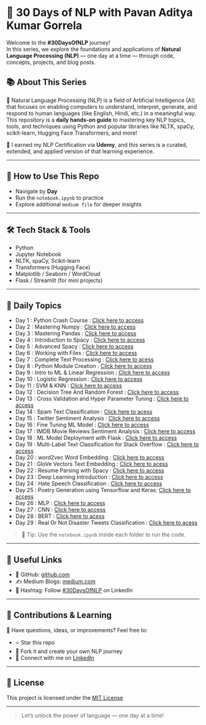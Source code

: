 # 🚀 30 Days of NLP with Pavan Aditya Kumar Gorrela

Welcome to the **#30DaysOfNLP** journey!  
In this series, we explore the foundations and applications of **Natural Language Processing (NLP)** — one day at a time — through code, concepts, projects, and blog posts.


## 📚 About This Series

🧠 Natural Language Processing (NLP) is a field of Artificial Intelligence (AI) that focuses on enabling computers to understand, interpret, generate, and respond to human languages (like English, Hindi, etc.) in a meaningful way.
This repository is a **daily hands-on guide** to mastering key NLP topics, tools, and techniques using Python and popular libraries like NLTK, spaCy, scikit-learn, Hugging Face Transformers, and more!

📜 I earned my NLP Certification via **Udemy**, and this series is a curated, extended, and applied version of that learning experience.

---

## 🧭 How to Use This Repo

- Navigate by **Day**
- Run the `notebook.ipynb` to practice
- Explore additional `medium file` for deeper insights

---

## 🛠 Tech Stack & Tools

- Python
- Jupyter Notebook
- NLTK, spaCy, Scikit-learn
- Transformers (Hugging Face)
- Matplotlib / Seaborn / WordCloud
- Flask / Streamlit (for mini projects)

---

## 📅 Daily Topics

- Day 1 : Python Crash Course : [Click here to access](https://github.com/Pavan-Aditya-Kumar-Gorrela/NLPSeries/tree/main/Day1)
- Day 2 : Mastering Numpy : [Click here to access](https://github.com/Pavan-Aditya-Kumar-Gorrela/NLPSeries/tree/main/Day2)
- Day 3 : Mastering Pandas : [Click here to access](https://github.com/Pavan-Aditya-Kumar-Gorrela/NLPSeries/blob/main/Day3)
- Day 4 : Introduction to Spacy : [Click here to access](https://github.com/Pavan-Aditya-Kumar-Gorrela/NLPSeries/tree/main/Day4)
- Day 5 : Advanced Spacy : [Click here to access](https://github.com/Pavan-Aditya-Kumar-Gorrela/NLPSeries/blob/main/Day5)
- Day 6 : Working with Files : [Click here to access](https://github.com/Pavan-Aditya-Kumar-Gorrela/NLPSeries/blob/main/Day6)
- Day 7 : Complete Text Processing : [Click here to acess](https://github.com/Pavan-Aditya-Kumar-Gorrela/NLPSeries/blob/main/Day7)
- Day 8 : Python Module Creation : [Click here to access](https://github.com/Pavan-Aditya-Kumar-Gorrela/NLPSeries/tree/main/Day8)
- Day 9 : Intro to ML & Linear Regression : [Click here to access](https://github.com/Pavan-Aditya-Kumar-Gorrela/NLPSeries/tree/main/Day9)
- Day 10 : Logistic Regression : [Click here to access](https://github.com/Pavan-Aditya-Kumar-Gorrela/NLPSeries/blob/main/Day10)
- Day 11 : SVM & KNN : [Click here to access](https://github.com/Pavan-Aditya-Kumar-Gorrela/NLPSeries/tree/main/Day11)
- Day 12 : Decision Tree And Random Forest : [Click here to access](https://github.com/Pavan-Aditya-Kumar-Gorrela/NLPSeries/blob/main/Day12)
- Day 13 : Cross Validation and Hyper Parameter Tuning : [Click here to access](https://github.com/Pavan-Aditya-Kumar-Gorrela/NLPSeries/blob/main/Day13)
- Day 14 : Spam Text Classification : [Click here to acess](https://github.com/Pavan-Aditya-Kumar-Gorrela/NLPSeries/blob/main/Day14)
- Day 15 : Twitter Sentiment Analysis : [Click here to access](https://github.com/Pavan-Aditya-Kumar-Gorrela/NLPSeries/tree/main/Day15)
- Day 16 : Fine Tuning ML Model : [Click here to access](https://github.com/Pavan-Aditya-Kumar-Gorrela/NLPSeries/tree/main/Day16)
- Day 17 : IMDB Movie Reviews Sentiment Analysis : [Click here to access](https://github.com/Pavan-Aditya-Kumar-Gorrela/NLPSeries/blob/main/Day17)
- Day 18 : ML Model Deployment with Flask : [Click here to access](https://github.com/Pavan-Aditya-Kumar-Gorrela/NLPSeries/tree/main/Day18)
- Day 19 : Multi-Label Text Classification for Stack Overflow : [Click here to access](https://github.com/Pavan-Aditya-Kumar-Gorrela/NLPSeries/blob/main/Day19)
- Day 20 : word2vec Word Embedding : [Click here to access](https://github.com/Pavan-Aditya-Kumar-Gorrela/NLPSeries/blob/main/Day20)
- Day 21 : GloVe Vectors Text Embedding : [Click here to acess](https://github.com/Pavan-Aditya-Kumar-Gorrela/NLPSeries/blob/main/Day21)
- Day 22 : Resume Parsing with Spacy : [Click here to access](https://github.com/Pavan-Aditya-Kumar-Gorrela/NLPSeries/tree/main/Day22)
- Day 23 : Deep Learning Introduction : [Click here to access](https://github.com/Pavan-Aditya-Kumar-Gorrela/NLPSeries/tree/main/Day23)
- Day 24 : Hate Speech Classification : [Click here to access](https://github.com/Pavan-Aditya-Kumar-Gorrela/NLPSeries/blob/main/Day24)
- Day 25 : Poetry Generation using Tensorflow and Keras: [Click here to access](https://github.com/Pavan-Aditya-Kumar-Gorrela/NLPSeries/tree/main/Day25)
- Day 26 : MLP : [Click here to access](https://github.com/Pavan-Aditya-Kumar-Gorrela/NLPSeries/blob/main/Day26)
- Day 27 : CNN : [Click here to access](https://github.com/Pavan-Aditya-Kumar-Gorrela/NLPSeries/blob/main/Day27)
- Day 28 : BERT : [Click here to acess](https://github.com/Pavan-Aditya-Kumar-Gorrela/NLPSeries/blob/main/Day28)
- Day 29 : Real Or Not Disaster Tweets Classification : [Click here to acess](https://github.com/Pavan-Aditya-Kumar-Gorrela/NLPSeries/blob/main/Day29)
> 📌 Tip: Use the `notebook.ipynb` inside each folder to run the code.

---

## 🔗 Useful Links

- 📂 GitHub: [github.com](https://github.com/Pavan-Aditya-Kumar-Gorrela)
- ✍️ Medium Blogs: [medium.com](https://medium.com/@pavanadityakumarg2004)
- 🧠 Hashtag: Follow [#30DaysOfNLP](https://www.linkedin.com/in/pavan-aditya-kumar-gorrela-857770271/) on LinkedIn

---

## 🙌 Contributions & Learning

💬 Have questions, ideas, or improvements? Feel free to:
- ⭐ Star this repo
- 🍴 Fork it and create your own NLP journey
- 📧 Connect with me on [LinkedIn](https://www.linkedin.com/in/pavan-aditya-kumar-gorrela-857770271/)

---

## 📜 License

This project is licensed under the [MIT License](./LICENSE)

---

> Let’s unlock the power of language — one day at a time!

